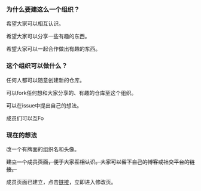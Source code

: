 ### 为什么要建这么一个组织？

希望大家可以相互认识。

希望大家可以分享一些有趣的东西。

希望大家可以一起合作做出有趣的东西。

### 这个组织可以做什么？

任何人都可以随意创建新的仓库。

可以fork任何想和大家分享的、有趣的仓库至这个组织。

可以在issue中提出自己的想法。

成员们可以互Fo

### 现在的想法

改一个有牌面的组织名和头像。

<s>建立一个成员页面，便于大家互相认识。大家可以留下自己的博客或社交平台的链接。</s>

成员页面已建立，点击[链接](https://github.com/curdbin/introduction/edit/master/members.md)，立即进入修改页。
